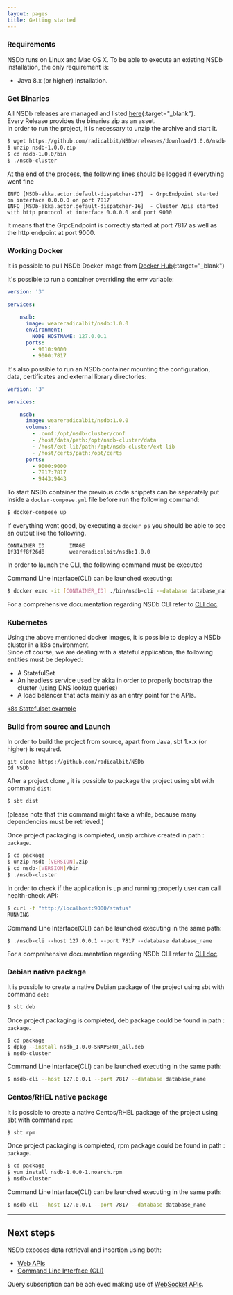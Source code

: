 ```yaml
---
layout: pages
title: Getting started
---
```



### Requirements
NSDb runs on Linux and Mac OS X. To be able to execute an existing NSDb installation, the only requirement is:

- Java 8.x (or higher) installation.

### Get Binaries

All NSDb releases are managed and listed [here](https://github.com/radicalbit/NSDb/releases){:target="_blank"}. <br/>
Every Release provides the binaries zip as an asset. <br/>
In order to run the project, it is necessary to unzip the archive and start it.

```bash
$ wget https://github.com/radicalbit/NSDb/releases/download/1.0.0/nsdb-1.0.0.zip
$ unzip nsdb-1.0.0.zip
$ cd nsdb-1.0.0/bin
$ ./nsdb-cluster
```

At the end of the process, the following lines should be logged if everything went fine

```
INFO [NSDb-akka.actor.default-dispatcher-27]  - GrpcEndpoint started on interface 0.0.0.0 on port 7817
INFO [NSDb-akka.actor.default-dispatcher-16]  - Cluster Apis started with http protocol at interface 0.0.0.0 and port 9000
```

It means that the GrpcEndpoint is correctly started at port 7817 as well as the http endpoint at port 9000.

### Working Docker
It is possible to pull NSDb Docker image from [Docker Hub](https://hub.docker.com/r/weareradicalbit/nsdb/tags){:target="_blank"}

It's possible to run a container overriding the env variable:

```yaml
version: '3'

services:

    nsdb:
      image: weareradicalbit/nsdb:1.0.0
      environment:
        NODE_HOSTNAME: 127.0.0.1
      ports:
        - 9010:9000
        - 9000:7817
```

It's also possible to run an NSDb container mounting the configuration, data, certificates and external library directories:

```yaml
version: '3'

services:

    nsdb:
      image: weareradicalbit/nsdb:1.0.0
      volumes:
        - .conf:/opt/nsdb-cluster/conf
        - /host/data/path:/opt/nsdb-cluster/data
        - /host/ext-lib/path:/opt/nsdb-cluster/ext-lib
        - /host/certs/path:/opt/certs
      ports:
        - 9000:9000
        - 7817:7817
        - 9443:9443
```
To start NSDb container the previous code snippets can be separately put inside a `docker-compose.yml` file before run the following command:

```bash
$ docker-compose up
```

If everything went good, by executing a `docker ps` you should be able to see an output like the following.

```
CONTAINER ID        IMAGE                        
1f31ff8f26d8        weareradicalbit/nsdb:1.0.0
```

In order to launch the CLI, the following command must be executed 

Command Line Interface(CLI) can be launched executing:
```bash
$ docker exec -it [CONTAINER_ID] ./bin/nsdb-cli --database database_name
```

For a comprehensive documentation regarding NSDb CLI refer to  [CLI doc](CLI_doc.md).

### Kubernetes

Using the above mentioned docker images, it is possible to deploy a NSDb cluster in a k8s environment. <br/>
Since of course, we are dealing with a stateful application, the following entities must be deployed:

- A StatefulSet
- An headless service used by akka in order to properly bootstrap the cluster (using DNS lookup queries)
- A load balancer that acts mainly as an entry point for the APIs.

[k8s Statefulset example](/K8sDns)

### Build from source and Launch

In order to build the project from source, apart from Java, sbt 1.x.x (or higher) is required.

```
git clone https://github.com/radicalbit/NSDb
cd NSDb
```

After a project clone , it is possible to package the project using sbt with command `dist`:
```bash
$ sbt dist
```
(please note that this command might take a while, because many dependencies must be retrieved.)

Once project packaging is completed, unzip archive created in path : `package`.
```bash
$ cd package
$ unzip nsdb-[VERSION].zip
$ cd nsdb-[VERSION]/bin
$ ./nsdb-cluster
```
In order to check if the application is up and running properly user can call health-check API:
```bash
$ curl -f "http://localhost:9000/status"
RUNNING
```
Command Line Interface(CLI) can be launched executing in the same path:
```
$ ./nsdb-cli --host 127.0.0.1 --port 7817 --database database_name
```
For a comprehensive documentation regarding NSDb CLI refer to  [CLI doc](CLI_doc.md).

### Debian native package
It is possible to create a native Debian package of the project using sbt with command `deb`:
```bash
$ sbt deb
```

Once project packaging is completed, deb package could be found in path : `package`.
```bash
$ cd package
$ dpkg --install nsdb_1.0.0-SNAPSHOT_all.deb
$ nsdb-cluster
```
Command Line Interface(CLI) can be launched executing in the same path:
```bash
$ nsdb-cli --host 127.0.0.1 --port 7817 --database database_name
```

### Centos/RHEL native package
It is possible to create a native Centos/RHEL package of the project using sbt with command `rpm`:
```bash
$ sbt rpm
```

Once project packaging is completed, rpm package could be found in path : `package`.
```bash
$ cd package
$ yum install nsdb-1.0.0-1.noarch.rpm
$ nsdb-cluster
```
Command Line Interface(CLI) can be launched executing in the same path:
```bash
$ nsdb-cli --host 127.0.0.1 --port 7817 --database database_name
```
___

## Next steps
NSDb exposes data retrieval and insertion using both:

- [Web APIs](/Rest)
- [Command Line Interface (CLI)](/CLI_doc)

Query subscription can be achieved making use of [WebSocket APIs](PublishSubscribe).

